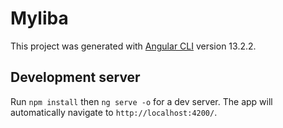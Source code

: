 # Myliba

This project was generated with [Angular CLI](https://github.com/angular/angular-cli) version 13.2.2.

## Development server

Run `npm install` then `ng serve -o` for a dev server. The app will automatically navigate to `http://localhost:4200/`. 
